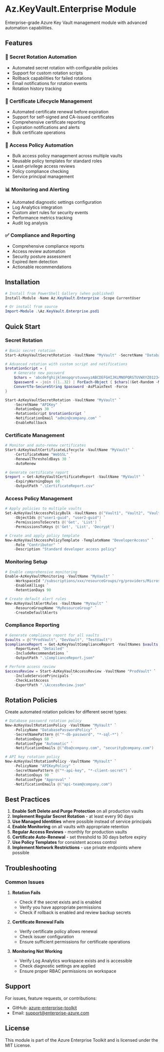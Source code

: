 # Az.KeyVault.Enterprise Module

Enterprise-grade Azure Key Vault management module with advanced automation capabilities.

## Features

### 🔐 Secret Rotation Automation
- Automated secret rotation with configurable policies
- Support for custom rotation scripts
- Rollback capabilities for failed rotations
- Email notifications for rotation events
- Rotation history tracking

### 📜 Certificate Lifecycle Management
- Automated certificate renewal before expiration
- Support for self-signed and CA-issued certificates
- Comprehensive certificate reporting
- Expiration notifications and alerts
- Bulk certificate operations

### 👥 Access Policy Automation
- Bulk access policy management across multiple vaults
- Reusable policy templates for standard roles
- Least-privilege access reviews
- Policy compliance checking
- Service principal management

### 📊 Monitoring and Alerting
- Automated diagnostic settings configuration
- Log Analytics integration
- Custom alert rules for security events
- Performance metrics tracking
- Audit log analysis

### ✅ Compliance and Reporting
- Comprehensive compliance reports
- Access review automation
- Security posture assessment
- Expired item detection
- Actionable recommendations

## Installation

```powershell
# Install from PowerShell Gallery (when published)
Install-Module -Name Az.KeyVault.Enterprise -Scope CurrentUser

# Or install from source
Import-Module .\Az.KeyVault.Enterprise.psd1
```

## Quick Start

### Secret Rotation

```powershell
# Basic secret rotation
Start-AzKeyVaultSecretRotation -VaultName "MyVault" -SecretName "DatabasePassword" -RotationDays 90

# Advanced rotation with custom script and notifications
$rotationScript = {
    # Generate new password
    $chars = 'abcdefghijklmnopqrstuvwxyzABCDEFGHIJKLMNOPQRSTUVWXYZ0123456789!@#$%^&*()'
    $password = -join ((1..32) | ForEach-Object { $chars[(Get-Random -Maximum $chars.Length)] })
    ConvertTo-SecureString $password -AsPlainText -Force
}

Start-AzKeyVaultSecretRotation -VaultName "MyVault" `
    -SecretName "APIKey" `
    -RotationDays 30 `
    -RotationScript $rotationScript `
    -NotificationEmail "admin@company.com" `
    -EnableRollback
```

### Certificate Management

```powershell
# Monitor and auto-renew certificates
Start-AzKeyVaultCertificateLifecycle -VaultName "MyVault" `
    -CertificateName "WebSSL" `
    -RenewalThresholdDays 30 `
    -AutoRenew

# Generate certificate report
$report = Get-AzKeyVaultCertificateReport -VaultName "MyVault" `
    -ExpiryWarningDays 60 `
    -OutputPath ".\CertificateReport.csv"
```

### Access Policy Management

```powershell
# Apply policies to multiple vaults
Set-AzKeyVaultAccessPolicyBulk -VaultNames @("Vault1", "Vault2", "Vault3") `
    -ObjectIds @("user1-guid", "user2-guid") `
    -PermissionsToSecrets @('Get', 'List') `
    -PermissionsToKeys @('Get', 'List', 'Decrypt')

# Create and apply policy template
New-AzKeyVaultAccessPolicyTemplate -TemplateName "DeveloperAccess" `
    -Role "Contributor" `
    -Description "Standard developer access policy"
```

### Monitoring Setup

```powershell
# Enable comprehensive monitoring
Enable-AzKeyVaultMonitoring -VaultName "MyVault" `
    -WorkspaceId "/subscriptions/xxx/resourceGroups/rg/providers/Microsoft.OperationalInsights/workspaces/myworkspace" `
    -EnableAllLogs `
    -RetentionDays 90

# Create default alert rules
New-AzKeyVaultAlertRules -VaultName "MyVault" `
    -ResourceGroupName "MyResourceGroup" `
    -CreateDefaultAlerts
```

### Compliance Reporting

```powershell
# Generate compliance report for all vaults
$vaults = @("ProdVault", "DevVault", "TestVault")
$complianceReport = Get-AzKeyVaultComplianceReport -VaultNames $vaults `
    -ReportLevel "Detailed" `
    -IncludeRecommendations `
    -OutputPath ".\ComplianceReport.json"

# Perform access review
$accessReview = Start-AzKeyVaultAccessReview -VaultName "ProdVault" `
    -IncludeServicePrincipals `
    -CheckLastAccess `
    -ExportPath ".\AccessReview.json"
```

## Rotation Policies

Create automated rotation policies for different secret types:

```powershell
# Database password rotation policy
New-AzKeyVaultRotationPolicy -VaultName "MyVault" `
    -PolicyName "DatabasePasswordPolicy" `
    -SecretNamePattern @("*-db-password", "*-sql-*") `
    -RotationDays 60 `
    -RotationType "Automatic" `
    -NotificationEmails @("dba@company.com", "security@company.com")

# API key rotation policy
New-AzKeyVaultRotationPolicy -VaultName "MyVault" `
    -PolicyName "APIKeyPolicy" `
    -SecretNamePattern @("*-api-key", "*-client-secret") `
    -RotationDays 90 `
    -RotationType "Approval" `
    -NotificationEmails @("api-team@company.com")
```

## Best Practices

1. **Enable Soft Delete and Purge Protection** on all production vaults
2. **Implement Regular Secret Rotation** - at least every 90 days
3. **Use Managed Identities** where possible instead of service principals
4. **Enable Monitoring** on all vaults with appropriate retention
5. **Regular Access Reviews** - monthly for production vaults
6. **Certificate Auto-Renewal** - set threshold to 30 days before expiry
7. **Use Policy Templates** for consistent access control
8. **Implement Network Restrictions** - use private endpoints where possible

## Troubleshooting

### Common Issues

1. **Rotation Fails**
   - Check if the secret exists and is enabled
   - Verify you have appropriate permissions
   - Check if rollback is enabled and review backup secrets

2. **Certificate Renewal Fails**
   - Verify certificate policy allows renewal
   - Check issuer configuration
   - Ensure sufficient permissions for certificate operations

3. **Monitoring Not Working**
   - Verify Log Analytics workspace exists and is accessible
   - Check diagnostic settings are applied
   - Ensure proper RBAC permissions on workspace

## Support

For issues, feature requests, or contributions:
- GitHub: [azure-enterprise-toolkit](https://github.com/wesellis/azure-enterprise-toolkit)
- Email: support@enterprise-azure.com

## License

This module is part of the Azure Enterprise Toolkit and is licensed under the MIT License.